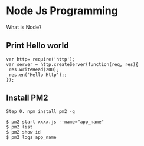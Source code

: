 # **Node Js Programming**

What is Node?


## Print Hello world
```
var http= require('http');
var server = http.createServer(function(req, res){
 res.writeHead(200);
 res.en('Hello Http');;
});
```

## Install PM2
```
Step 0. npm install pm2 -g

$ pm2 start xxxx.js --name="app_name"
$ pm2 list
$ pm2 show id
$ pm2 logs app_name
```
